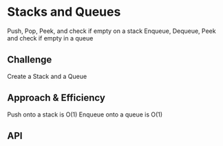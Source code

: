 # Stacks and Queues

Push, Pop, Peek, and check if empty on a stack
Enqueue, Dequeue, Peek and check if empty in a queue

## Challenge

Create a Stack and a Queue

## Approach & Efficiency

Push onto a stack is O(1)
Enqueue onto a queue is O(1)

## API
<!-- Description of each method publicly available to your Stack and Queue-->
